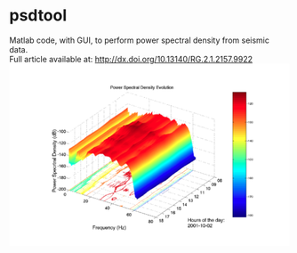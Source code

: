 # psdtool
Matlab code, with GUI, to perform power spectral density from seismic data.<br>
Full article available at: http://dx.doi.org/10.13140/RG.2.1.2157.9922
![image](/Images/first.page.png)
